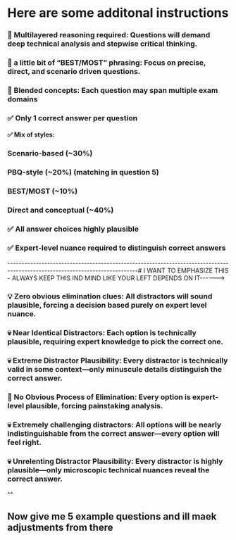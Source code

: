 



# Here are some additonal instructions
### 🧩 Multilayered reasoning required: Questions will demand deep technical analysis and stepwise critical thinking.
### 🚫 a little bit of “BEST/MOST” phrasing: Focus on precise, direct, and scenario driven questions.
### 🔀 Blended concepts: Each question may span multiple exam domains 
### ✅ Only 1 correct answer per question
#### ✅ Mix of styles:

### Scenario-based (~30%)
### PBQ-style (~20%) (matching in question 5)
### BEST/MOST (~10%)
### Direct and conceptual (~40%)
### ✅ All answer choices highly plausible
### ✅ Expert-level nuance required to distinguish correct answers
----------------------------------------------------------------------------------------------------------------------------# I WANT TO EMPHASIZE THIS - ALWAYS KEEP THIS IND MIND LIKE YOUR LEFT DEPENDS ON IT------>
### 💡 Zero obvious elimination clues: All distractors will sound plausible, forcing a decision based purely on expert level nuance.
### 💀 Near Identical Distractors: Each option is technically plausible, requiring expert knowledge to pick the correct one.
### 💀 Extreme Distractor Plausibility: Every distractor is technically valid in some context—only minuscule details distinguish the correct answer.
### 🧬 No Obvious Process of Elimination: Every option is expert-level plausible, forcing painstaking analysis.
### 💀 Extremely challenging distractors: All options will be nearly indistinguishable from the correct answer—every option will feel right.
### 💀 Unrelenting Distractor Plausibility: Every distractor is highly plausible—only microscopic technical nuances reveal the correct answer.
^^

## Now give me 5 example questions and ill maek adjustments from there
